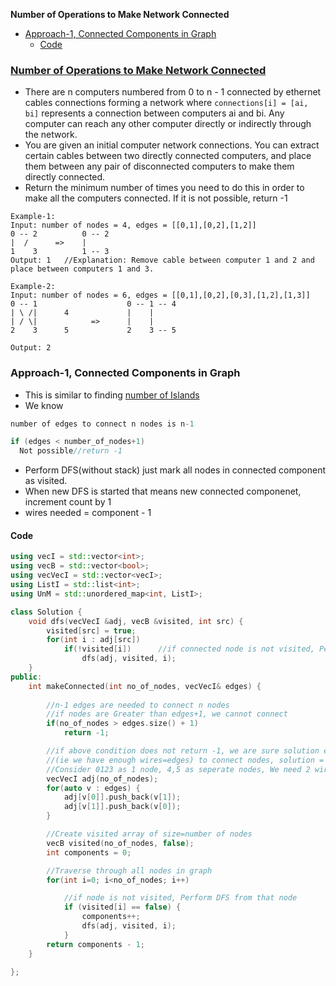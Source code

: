 **Number of Operations to Make Network Connected**
- [Approach-1, Connected Components in Graph](#a1)
  - [Code](#c1)


### [Number of Operations to Make Network Connected](https://leetcode.com/problems/number-of-operations-to-make-network-connected/)
- There are n computers numbered from 0 to n - 1 connected by ethernet cables connections forming a network where `connections[i] = [ai, bi]` represents a connection between computers ai and bi. Any computer can reach any other computer directly or indirectly through the network.
- You are given an initial computer network connections. You can extract certain cables between two directly connected computers, and place them between any pair of disconnected computers to make them directly connected.
- Return the minimum number of times you need to do this in order to make all the computers connected. If it is not possible, return -1
```
Example-1:
Input: number of nodes = 4, edges = [[0,1],[0,2],[1,2]]
0 -- 2          0 -- 2
|  /      =>    |
1    3          1 -- 3
Output: 1   //Explanation: Remove cable between computer 1 and 2 and place between computers 1 and 3.

Example-2:
Input: number of nodes = 6, edges = [[0,1],[0,2],[0,3],[1,2],[1,3]]
0 -- 1                    0 -- 1 -- 4
| \ /|      4             |    |
| / \|            =>      |    |
2    3      5             2    3 -- 5

Output: 2
```

<a name=a1></a>
### Approach-1, Connected Components in Graph
- This is similar to finding [number of Islands](/DS_Questions/Questions/vectors_arrays/2d-grid/Matrix_of_0_1/Count_No_of_Islands.md)
- We know
```c
number of edges to connect n nodes is n-1

if (edges < number_of_nodes+1)
  Not possible//return -1
```
- Perform DFS(without stack) just mark all nodes in connected component as visited.
- When new DFS is started that means new connected componenet, increment count by 1
- wires needed = component - 1

<a name=c1></a>
#### Code
```cpp
using vecI = std::vector<int>;
using vecB = std::vector<bool>;
using vecVecI = std::vector<vecI>;
using ListI = std::list<int>;
using UnM = std::unordered_map<int, ListI>;

class Solution {
    void dfs(vecVecI &adj, vecB &visited, int src) {
        visited[src] = true;
        for(int i : adj[src])
            if(!visited[i])      //if connected node is not visited, Perform DFS on it
                dfs(adj, visited, i);
    }
public:
    int makeConnected(int no_of_nodes, vecVecI& edges) {
        
        //n-1 edges are needed to connect n nodes
        //if nodes are Greater than edges+1, we cannot connect
        if(no_of_nodes > edges.size() + 1)
            return -1;

        //if above condition does not return -1, we are sure solution exists
        //(ie we have enough wires=edges) to connect nodes, solution = connected_components - 1
        //Consider 0123 as 1 node, 4,5 as seperate nodes, We need 2 wires to connect 0123, 4, 5
        vecVecI adj(no_of_nodes);
        for(auto v : edges) {
            adj[v[0]].push_back(v[1]);
            adj[v[1]].push_back(v[0]);
        }

        //Create visited array of size=number of nodes
        vecB visited(no_of_nodes, false);
        int components = 0;

        //Traverse through all nodes in graph
        for(int i=0; i<no_of_nodes; i++)

            //if node is not visited, Perform DFS from that node
            if (visited[i] == false) {
                components++;
                dfs(adj, visited, i);
            }
        return components - 1;
    }

};
```
